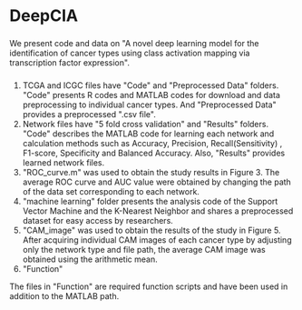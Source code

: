 # DeepCIA
###
We present code and data on "A novel deep learning model for the identification of cancer types using class activation mapping via transcription factor expression".

#####
1. TCGA and ICGC files have "Code" and "Preprocessed Data" folders. "Code" presents R codes and MATLAB codes for download and data preprocessing to individual cancer types. And "Preprocessed Data" provides a preprocessed ".csv file".
2. Network files have "5 fold cross validation" and "Results" folders. "Code" describes the MATLAB code for learning each network and calculation methods such as Accuracy, Precision, Recall(Sensitivity) , F1-score, Specificity and Balanced Accuracy. Also, "Results" provides learned network files.
3. "ROC_curve.m" was used to obtain the study results in Figure 3. The average ROC curve and AUC value were obtained by changing the path of the data set corresponding to each network.
4. "machine learning" folder presents the analysis code of the Support Vector Machine and the K-Nearest Neighbor and shares a preprocessed dataset for easy access by researchers.
5. "CAM_image" was used to obtain the results of the study in Figure 5. After acquiring individual CAM images of each cancer type by adjusting only the network type and file path, the average CAM image was obtained using the arithmetic mean.
6. "Function"

The files in "Function" are required function scripts and have been used in addition to the MATLAB path.


